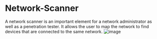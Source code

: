 # Network-Scanner
A network scanner is an important element for a network administrator as well as a penetration tester. It allows the user to map the network to find devices that are connected to the same network.
![image](https://user-images.githubusercontent.com/90146929/152850112-586c0d1e-2d27-42f3-83b6-da98d95312d4.png)

